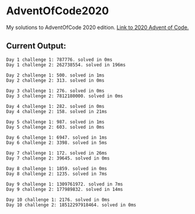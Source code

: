 # AdventOfCode2020
My solutions to AdventOfCode 2020 edition. [Link to 2020 Advent of Code.](https://adventofcode.com/2020)

## Current Output:
```
Day 1 challenge 1: 787776. solved in 0ms
Day 1 challenge 2: 262738554. solved in 196ms

Day 2 challenge 1: 500. solved in 1ms
Day 2 challenge 2: 313. solved in 0ms

Day 3 challenge 1: 276. solved in 0ms
Day 3 challenge 2: 7812180000. solved in 0ms

Day 4 challenge 1: 282. solved in 0ms
Day 4 challenge 2: 158. solved in 21ms

Day 5 challenge 1: 987. solved in 1ms
Day 5 challenge 2: 603. solved in 0ms

Day 6 challenge 1: 6947. solved in 1ms
Day 6 challenge 2: 3398. solved in 5ms

Day 7 challenge 1: 172. solved in 26ms
Day 7 challenge 2: 39645. solved in 0ms

Day 8 challenge 1: 1859. solved in 0ms
Day 8 challenge 2: 1235. solved in 7ms

Day 9 challenge 1: 1309761972. solved in 7ms
Day 9 challenge 2: 177989832. solved in 14ms

Day 10 challenge 1: 2176. solved in 0ms
Day 10 challenge 2: 18512297918464. solved in 0ms
```
